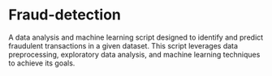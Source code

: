 # Fraud-detection
A data analysis and machine learning script designed to identify and predict fraudulent transactions in a given dataset. This script leverages data preprocessing, exploratory data analysis, and machine learning techniques to achieve its goals.
